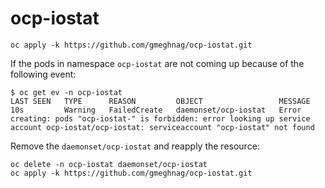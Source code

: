 # ocp-iostat
```
oc apply -k https://github.com/gmeghnag/ocp-iostat.git
```
If the pods in namespace `ocp-iostat` are not coming up because of the following event:
```
$ oc get ev -n ocp-iostat
LAST SEEN   TYPE      REASON         OBJECT                 MESSAGE
10s         Warning   FailedCreate   daemonset/ocp-iostat   Error creating: pods "ocp-iostat-" is forbidden: error looking up service account ocp-iostat/ocp-iostat: serviceaccount "ocp-iostat" not found
```
Remove the `daemonset/ocp-iostat` and reapply the resource:
```
oc delete -n ocp-iostat daemonset/ocp-iostat
oc apply -k https://github.com/gmeghnag/ocp-iostat.git
```
